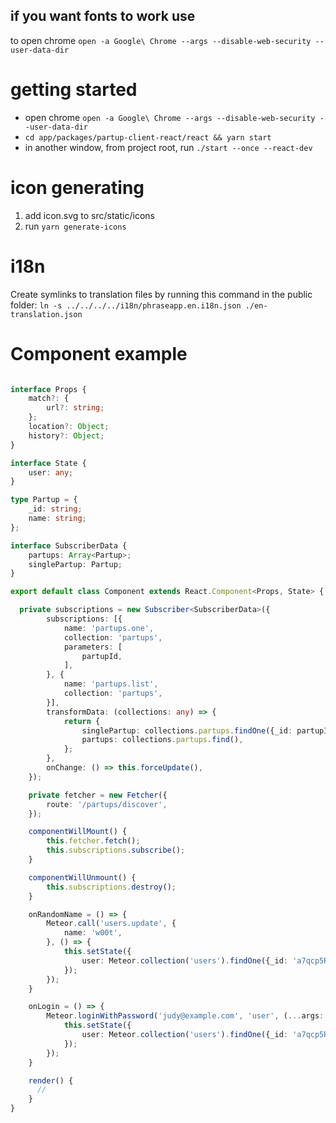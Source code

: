 

## if you want fonts to work use
to open chrome `open -a Google\ Chrome --args --disable-web-security --user-data-dir`

# getting started

- open chrome `open -a Google\ Chrome --args --disable-web-security --user-data-dir`
- `cd app/packages/partup-client-react/react && yarn start`
- in another window, from project root, run `./start --once --react-dev`


# icon generating

1. add icon.svg to src/static/icons
2. run `yarn generate-icons`

# i18n
Create symlinks to translation files by running this command in the public folder:
`ln -s ../../../../i18n/phraseapp.en.i18n.json ./en-translation.json`

# Component example 

```ts

interface Props {
    match?: {
        url?: string;
    };
    location?: Object;
    history?: Object;
}

interface State {
    user: any;
}

type Partup = {
    _id: string;
    name: string;
};

interface SubscriberData {
    partups: Array<Partup>;
    singlePartup: Partup;
}

export default class Component extends React.Component<Props, State> {

  private subscriptions = new Subscriber<SubscriberData>({
        subscriptions: [{
            name: 'partups.one',
            collection: 'partups',
            parameters: [
                partupId,
            ],
        }, {
            name: 'partups.list',
            collection: 'partups',
        }],
        transformData: (collections: any) => {
            return {
                singlePartup: collections.partups.findOne({_id: partupId}),
                partups: collections.partups.find(),
            };
        },
        onChange: () => this.forceUpdate(),
    });

    private fetcher = new Fetcher({
        route: '/partups/discover',
    });

    componentWillMount() {
        this.fetcher.fetch();
        this.subscriptions.subscribe();
    }

    componentWillUnmount() {
        this.subscriptions.destroy();
    }

    onRandomName = () => {
        Meteor.call('users.update', {
            name: 'w00t',
        }, () => {
            this.setState({
                user: Meteor.collection('users').findOne({_id: 'a7qcp5RHnh5rfaeW9'}),
            });
        });
    }

    onLogin = () => {
        Meteor.loginWithPassword('judy@example.com', 'user', (...args: any[]) => {
            this.setState({
                user: Meteor.collection('users').findOne({_id: 'a7qcp5RHnh5rfaeW9'}),
            });
        });
    }

    render() {
      //
    }
}
```